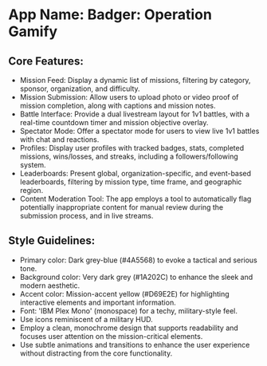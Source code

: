 # **App Name**: Badger: Operation Gamify

## Core Features:

- Mission Feed: Display a dynamic list of missions, filtering by category, sponsor, organization, and difficulty.
- Mission Submission: Allow users to upload photo or video proof of mission completion, along with captions and mission notes.
- Battle Interface: Provide a dual livestream layout for 1v1 battles, with a real-time countdown timer and mission objective overlay.
- Spectator Mode: Offer a spectator mode for users to view live 1v1 battles with chat and reactions.
- Profiles: Display user profiles with tracked badges, stats, completed missions, wins/losses, and streaks, including a followers/following system.
- Leaderboards: Present global, organization-specific, and event-based leaderboards, filtering by mission type, time frame, and geographic region.
- Content Moderation Tool: The app employs a tool to automatically flag potentially inappropriate content for manual review during the submission process, and in live streams.

## Style Guidelines:

- Primary color: Dark grey-blue (#4A5568) to evoke a tactical and serious tone.
- Background color: Very dark grey (#1A202C) to enhance the sleek and modern aesthetic.
- Accent color: Mission-accent yellow (#D69E2E) for highlighting interactive elements and important information.
- Font: 'IBM Plex Mono' (monospace) for a techy, military-style feel.
- Use icons reminiscent of a military HUD.
- Employ a clean, monochrome design that supports readability and focuses user attention on the mission-critical elements.
- Use subtle animations and transitions to enhance the user experience without distracting from the core functionality.